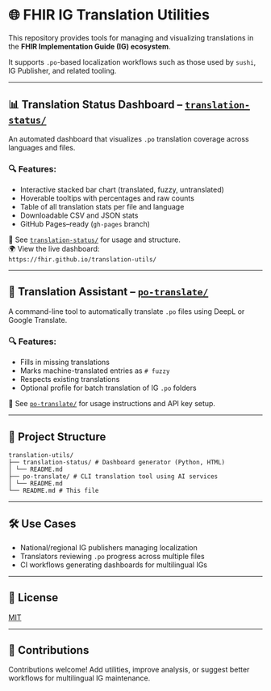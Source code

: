 # 🌐 FHIR IG Translation Utilities

This repository provides tools for managing and visualizing translations in the **FHIR Implementation Guide (IG) ecosystem**.

It supports `.po`-based localization workflows such as those used by `sushi`, IG Publisher, and related tooling.

---

## 📊 Translation Status Dashboard – [`translation-status/`](./translation-status/)

An automated dashboard that visualizes `.po` translation coverage across languages and files.

### 🔍 Features:
- Interactive stacked bar chart (translated, fuzzy, untranslated)
- Hoverable tooltips with percentages and raw counts
- Table of all translation stats per file and language
- Downloadable CSV and JSON stats
- GitHub Pages–ready (`gh-pages` branch)

📁 See [`translation-status/`](./translation-status/) for usage and structure.  
🌍 View the live dashboard:  
`https://fhir.github.io/translation-utils/`

---

## 🤖 Translation Assistant – [`po-translate/`](./po-translate/)

A command-line tool to automatically translate `.po` files using DeepL or Google Translate.

### 🔍 Features:
- Fills in missing translations
- Marks machine-translated entries as `# fuzzy`
- Respects existing translations
- Optional profile for batch translation of IG `.po` folders

📁 See [`po-translate/`](./po-translate/) for usage instructions and API key setup.

---

## 🧱 Project Structure

```
translation-utils/
├── translation-status/ # Dashboard generator (Python, HTML)
│ └── README.md
├── po-translate/ # CLI translation tool using AI services
│ └── README.md
└── README.md # This file
```

---

## 🛠 Use Cases

- National/regional IG publishers managing localization
- Translators reviewing `.po` progress across multiple files
- CI workflows generating dashboards for multilingual IGs

---

## 📄 License

[MIT](./LICENSE)

---

## 🤝 Contributions

Contributions welcome! Add utilities, improve analysis, or suggest better workflows for multilingual IG maintenance.
